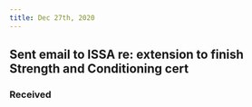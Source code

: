 ```yaml
---
title: Dec 27th, 2020
---
```


## Sent email to ISSA re: extension to finish Strength and Conditioning cert
### Received
